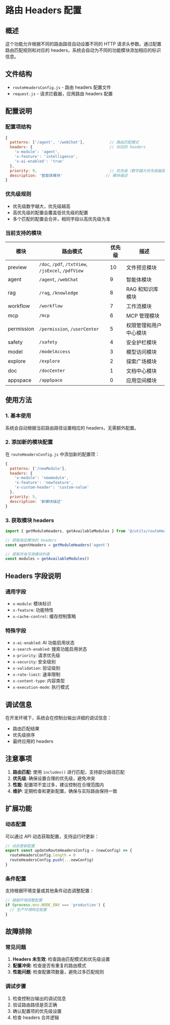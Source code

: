 # 路由 Headers 配置

## 概述

这个功能允许根据不同的路由路径自动设置不同的 HTTP 请求头参数。通过配置路由匹配规则和对应的 headers，系统会自动为不同的功能模块添加相应的标识信息。

## 文件结构

- `routeHeadersConfig.js` - 路由 headers 配置文件
- `request.js` - 请求拦截器，应用路由 headers 配置

## 配置说明

### 配置项结构

```javascript
{
  patterns: ['/agent', '/webChat'],           // 路由匹配模式
  headers: {                                  // 对应的 headers
    'x-module': 'agent',
    'x-feature': 'intelligence',
    'x-ai-enabled': 'true'
  },
  priority: 9,                                // 优先级（数字越大优先级越高）
  description: '智能体模块'                   // 模块描述
}
```

### 优先级规则

- 优先级数字越大，优先级越高
- 高优先级的配置会覆盖低优先级的配置
- 多个匹配的配置会合并，相同字段以高优先级为准

### 当前支持的模块

| 模块 | 路由模式 | 优先级 | 描述 |
|------|----------|--------|------|
| preview | `/doc`, `/pdf`, `/txtView`, `/jsExcel`, `/pdfView` | 10 | 文件预览模块 |
| agent | `/agent`, `/webChat` | 9 | 智能体模块 |
| rag | `/rag`, `/knowledge` | 8 | RAG 和知识库模块 |
| workflow | `/workflow` | 7 | 工作流模块 |
| mcp | `/mcp` | 6 | MCP 管理模块 |
| permission | `/permission`, `/userCenter` | 5 | 权限管理和用户中心模块 |
| safety | `/safety` | 4 | 安全护栏模块 |
| model | `/modelAccess` | 3 | 模型访问模块 |
| explore | `/explore` | 2 | 探索广场模块 |
| doc | `/docCenter` | 1 | 文档中心模块 |
| appspace | `/appSpace` | 0 | 应用空间模块 |

## 使用方法

### 1. 基本使用

系统会自动根据当前路由路径设置相应的 headers，无需额外配置。

### 2. 添加新的模块配置

在 `routeHeadersConfig.js` 中添加新的配置项：

```javascript
{
  patterns: ['/newModule'],
  headers: {
    'x-module': 'newmodule',
    'x-feature': 'newfeature',
    'x-custom-header': 'custom-value'
  },
  priority: 5,
  description: '新模块描述'
}
```

### 3. 获取模块 headers

```javascript
import { getModuleHeaders, getAvailableModules } from '@/utils/routeHeadersConfig'

// 获取指定模块的 headers
const agentHeaders = getModuleHeaders('agent')

// 获取所有可用模块列表
const modules = getAvailableModules()
```

## Headers 字段说明

### 通用字段

- `x-module`: 模块标识
- `x-feature`: 功能特性
- `x-cache-control`: 缓存控制策略

### 特殊字段

- `x-ai-enabled`: AI 功能启用状态
- `x-search-enabled`: 搜索功能启用状态
- `x-priority`: 请求优先级
- `x-security`: 安全级别
- `x-validation`: 验证级别
- `x-rate-limit`: 速率限制
- `x-content-type`: 内容类型
- `x-execution-mode`: 执行模式

## 调试信息

在开发环境下，系统会在控制台输出详细的调试信息：

- 路由匹配结果
- 优先级排序
- 最终应用的 headers

## 注意事项

1. **路由匹配**: 使用 `includes()` 进行匹配，支持部分路径匹配
2. **优先级**: 确保设置合理的优先级，避免冲突
3. **性能**: 配置项不宜过多，建议控制在合理范围内
4. **维护**: 定期检查和更新配置，确保与实际路由保持一致

## 扩展功能

### 动态配置

可以通过 API 动态获取配置，支持运行时更新：

```javascript
// 动态更新配置
export const updateRouteHeadersConfig = (newConfig) => {
  routeHeadersConfig.length = 0
  routeHeadersConfig.push(...newConfig)
}
```

### 条件配置

支持根据环境变量或其他条件动态调整配置：

```javascript
// 根据环境调整配置
if (process.env.NODE_ENV === 'production') {
  // 生产环境特定配置
}
```

## 故障排除

### 常见问题

1. **Headers 未生效**: 检查路由匹配模式和优先级设置
2. **配置冲突**: 检查是否有重复的路由模式
3. **性能问题**: 检查配置项数量，避免过多匹配规则

### 调试步骤

1. 检查控制台输出的调试信息
2. 验证路由路径是否正确
3. 确认配置项的优先级设置
4. 检查 headers 合并逻辑

